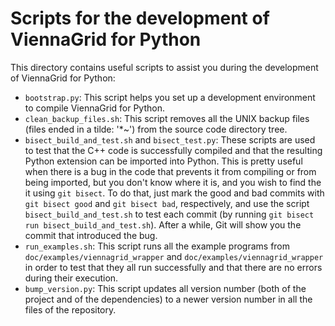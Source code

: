 # Scripts for the development of ViennaGrid for Python

This directory contains useful scripts to assist you during the development of ViennaGrid for Python:

* `bootstrap.py`: This script helps you set up a development environment to compile ViennaGrid for Python.
* `clean_backup_files.sh`: This script removes all the UNIX backup files (files ended in a tilde: '*~') from the source code directory tree.
* `bisect_build_and_test.sh` and `bisect_test.py`: These scripts are used to test that the C++ code is successfully compiled and that the resulting Python extension can be imported into Python. This is pretty useful when there is a bug in the code that prevents it from compiling or from being imported, but you don't know where it is, and you wish to find the it using `git bisect`. To do that, just mark the good and bad commits with `git bisect good` and `git bisect bad`, respectively, and use the script `bisect_build_and_test.sh` to test each commit (by running `git bisect run bisect_build_and_test.sh`). After a while, Git will show you the commit that introduced the bug.
* `run_examples.sh`: This script runs all the example programs from `doc/examples/viennagrid_wrapper` and `doc/examples/viennagrid_wrapper` in order to test that they all run successfully and that there are no errors during their execution.
* `bump_version.py`: This script updates all version number (both of the project and of the dependencies) to a newer version number in all the files of the repository.
